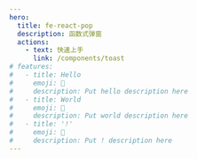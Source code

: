 ```yaml
---
hero:
  title: fe-react-pop
  description: 函数式弹窗
  actions:
    - text: 快速上手
      link: /components/toast
# features:
#   - title: Hello
#     emoji: 💎
#     description: Put hello description here
#   - title: World
#     emoji: 🌈
#     description: Put world description here
#   - title: '!'
#     emoji: 🚀
#     description: Put ! description here
---
```

